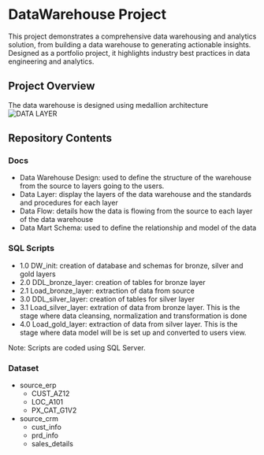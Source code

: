 # DataWarehouse Project
This project demonstrates a comprehensive data warehousing and analytics solution, from building a data warehouse to generating actionable insights. Designed as a portfolio project, it highlights industry best practices in data engineering and analytics.

## Project Overview
The data warehouse is designed using medallion architecture
![DATA LAYER](https://github.com/user-attachments/assets/5276e4f9-35cc-4547-bea3-7c3022516e61)

## Repository Contents
### Docs
- Data Warehouse Design: used to define the structure of the warehouse from the source to layers going to the users.
- Data Layer: display the layers of the data warehouse and the standards and procedures for each layer
- Data Flow: details how the data is flowing from the source to each layer of the data warehouse
- Data Mart Schema: used to define the relationship and model of the data

### SQL Scripts
- 1.0 DW_init: creation of database and schemas for bronze, silver and gold layers
- 2.0 DDL_bronze_layer: creation of tables for bronze layer
- 2.1 Load_bronze_layer: extraction of data from source
- 3.0 DDL_silver_layer: creation of tables for silver layer
- 3.1 Load_silver_layer: extration of data from bronze layer. This is the stage where data cleansing, normalization and transformation is done
- 4.0 Load_gold_layer: extraction of data from silver layer. This is the stage where data model will be is set up and converted to users view.

Note: Scripts are coded using SQL Server.

### Dataset
- source_erp
  - CUST_AZ12
  - LOC_A101
  - PX_CAT_G1V2
- source_crm
  - cust_info
  - prd_info
  - sales_details
